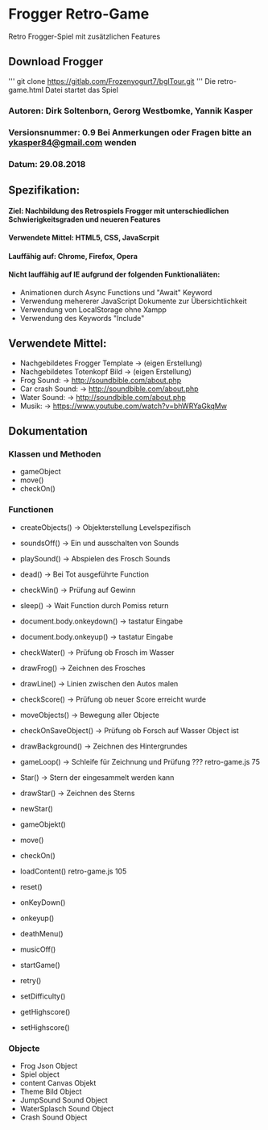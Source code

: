 # Frogger Retro-Game
Retro Frogger-Spiel mit zusätzlichen Features 

## Download Frogger
'''
git clone https://gitlab.com/Frozenyogurt7/bglTour.git
''' 
Die retro-game.html Datei startet das Spiel



### Autoren: Dirk Soltenborn, Gerorg Westbomke, Yannik Kasper
### Versionsnummer: 0.9 Bei Anmerkungen oder Fragen bitte an ykasper84@gmail.com wenden
### Datum: 29.08.2018

## Spezifikation:

#### Ziel:            Nachbildung des Retrospiels Frogger mit unterschiedlichen Schwierigkeitsgraden und neueren Features
#### Verwendete       Mittel: HTML5, CSS, JavaScrpit
#### Lauffähig auf:   Chrome, Firefox, Opera
#### Nicht lauffähig auf IE aufgrund der folgenden Funktionaliäten:
* Animationen durch Async Functions und "Await" Keyword
* Verwendung mehererer JavaScript Dokumente zur Übersichtlichkeit
* Verwendung von LocalStorage ohne Xampp
* Verwendung des Keywords "Include"



## Verwendete Mittel:
* Nachgebildetes Frogger Template -> (eigen Erstellung)
* Nachgebildetes Totenkopf Bild   -> (eigen Erstellung)  
* Frog Sound:                     -> http://soundbible.com/about.php
* Car crash Sound:                -> http://soundbible.com/about.php
* Water Sound:                    -> http://soundbible.com/about.php
* Musik:                          -> https://www.youtube.com/watch?v=bhWRYaGkqMw


## Dokumentation

### Klassen und Methoden
* gameObject
* move()
* checkOn()

### Functionen
* createObjects()			  -> Objekterstellung Levelspezifisch
  
* soundsOff()                 -> Ein und ausschalten von Sounds
* playSound()                 -> Abspielen des Frosch Sounds
* dead()                      -> Bei Tot ausgeführte Function
* checkWin()                  -> Prüfung auf Gewinn
* sleep()                     -> Wait Function durch Pomiss return
* document.body.onkeydown()   -> tastatur Eingabe
* document.body.onkeyup()     -> tastatur Eingabe
* checkWater()                -> Prüfung ob Frosch im Wasser
* drawFrog()                  -> Zeichnen des Frosches
* drawLine()                  -> Linien zwischen den Autos malen
* checkScore()                -> Prüfung ob neuer Score erreicht wurde
* moveObjects()               -> Bewegung aller Objecte
* checkOnSaveObject()         -> Prüfung ob Forsch auf Wasser Object ist
* drawBackground()            -> Zeichnen des Hintergrundes
* gameLoop()                  -> Schleife für Zeichnung und Prüfung ??? retro-game.js 75
* Star()                      -> Stern der eingesammelt werden kann
* drawStar()                  -> Zeichnen des Sterns
* newStar()                   
* gameObjekt()
* move()
* checkOn()
* loadContent()               retro-game.js 105
* reset()
* onKeyDown()
* onkeyup()
* deathMenu()
* musicOff()
* startGame()
* retry()
* setDifficulty()
* getHighscore()
* setHighscore()

### Objecte
* Frog Json Object
* Spiel object
* content Canvas Objekt
* Theme Bild Object
* JumpSound Sound Object
* WaterSplasch Sound Object
* Crash Sound Object
